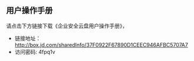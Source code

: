 ## 用户操作手册
请点击下方链接下载《企业安全云盘用户操作手册》，<br>
- 链接地址：http://box.jd.com/sharedInfo/37F0922F67890D1CEEC946AFBC5707A7
- 访问密码: 4fpq1v


